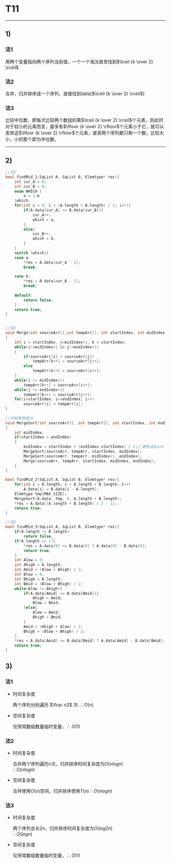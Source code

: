 # T11
***
## 1)
### 法1
用两个变量指向两个序列当前值，一个一个淘汰直至找到$\lceil {k \over 2} \rceil$  
### 法2 
合并，归并排序成一个序列，直接找到data[$\lceil {k \over 2} \rceil$]  
### 法3
比较中位数，即每次比较两个数组的第$\lceil {k \over 2} \rceil$个元素，则此时对于较小的元素而言，最多有$\lfloor {k \over 2} \rfloor$个元素小于它，就可以舍弃这$\lfloor {k \over 2} \rfloor$个元素，直至两个序列都只剩一个数，比较大小，小的那个即为中位数。  
***
## 2)
```c++
//法1
bool findMid_1(SqList A, SqList B, Elemtype* res){
    int cur_A = 0;
    int cur_B = 0;
    enum WHICH {
        a = 1,b
    }which;
    for(int i = 0; i < (A.length + B.length) / 2; i++){
        if(A.data[cur_A] <= B.data[cur_B]){
            cur_A++;
            which = a;
        }
        else{
            cur_B++;
            which = b;
        }
    }
    switch (which){
    case a:
        *res = A.data[cur_A - 1];
        break;

    case b:
        *res = B.data[cur_B - 1];
        break;
    
    default:
        return false;
    }
    return true;
}


//法2
void Merge(int sourceArr[],int tempArr[], int startIndex, int midIndex, int endIndex)
{
    int i = startIndex, j=midIndex+1, k = startIndex;
    while(i!=midIndex+1 && j!=endIndex+1)
    {
        if(sourceArr[i] > sourceArr[j])
            tempArr[k++] = sourceArr[j++];
        else
            tempArr[k++] = sourceArr[i++];
    }
    while(i != midIndex+1)
        tempArr[k++] = sourceArr[i++];
    while(j != endIndex+1)
        tempArr[k++] = sourceArr[j++];
    for(i=startIndex; i<=endIndex; i++)
        sourceArr[i] = tempArr[i];
}
 
//内部使用递归
void MergeSort(int sourceArr[], int tempArr[], int startIndex, int endIndex)
{
    int midIndex;
    if(startIndex < endIndex)
    {
        midIndex = startIndex + (endIndex-startIndex) / 2;//避免溢出int
        MergeSort(sourceArr, tempArr, startIndex, midIndex);
        MergeSort(sourceArr, tempArr, midIndex+1, endIndex);
        Merge(sourceArr, tempArr, startIndex, midIndex, endIndex);
    }
}

bool findMid_2(SqList A, SqList B, Elemtype* res){
    for(int i = A.length; i < A.length + B.length; i++)
        A.data[i] = B.data[i - A.length];
    Elemtype tmp[MAX_SIZE];
    MergeSort(A.data, tmp, 0, A.length + B.length);
    *res = A.data[(A.length + B.length) / 2 - 1];
    return true;
}

//法3
bool findMid_3(SqList A, SqList B, Elemtype* res){
    if(A.length != B.length)
        return false;
    if(A.length == 1){
        *res = A.data[0] <= B.data[0] ? A.data[0] : B.data[0];
        return true;
    }
    int Alow = 0;
    int Ahigh = A.length;
    int Amid = (Alow + Ahigh) / 2;
    int Blow = 0;
    int Bhigh = B.length;
    int Bmid = (Blow + Bhigh) / 2;
    while(Alow != Ahigh){
        if(A.data[Amid] >= B.data[Bmid]){
            Ahigh = Amid;
            Blow = Bmid;
        }else{
            Alow = Amid;
            Bhigh = Bmid;
        }
        Amid = (Ahigh + Alow) / 2;
        Bhigh = (Blow + Bhigh) / 2;
    }
    *res = A.data[Amid] >= B.data[Bmid] ? A.data[Amid] : B.data[Bmid];
    return true;
}
```

## 3)
### 法1
* 时间复杂度  

  两个序列分别遍历 $\frac n2$ 次 
  ${\therefore}{O(n)}$  
* 空间复杂度  
  
  仅用常数级数量临时变量，${\therefore}{O(1)}$
  
### 法2 
* 时间复杂度  

  合并两个序列遍历n次，归并排序时间复杂度为${O(nlogn)}$  
  ${\therefore}{O(nlogn)}$  
* 空间复杂度  
  
  合并使用${O(n)}$空间，归并排序使用${T(n)}$
  ${\therefore}{O(nlogn)}$
### 法3
* 时间复杂度  

  两个序列总长2n，归并排序时间复杂度为${O(log2n)}$  
  ${\therefore}{O(logn)}$  
* 空间复杂度  
  
  仅用常数级数量临时变量，${\therefore}{O(1)}$